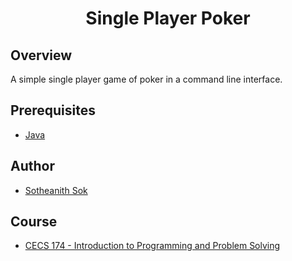 <h1 align="center" style="border: none">Single Player Poker</h1>

## Overview
A simple single player game of poker in a command line interface.

## Prerequisites
 - [Java](https://www.oracle.com/java/technologies/javase-downloads.html)

## Author
 - [Sotheanith Sok](https://github.com/sotheanith)

## Course
 - [CECS 174 - Introduction to Programming and Problem Solving](http://catalog.csulb.edu/preview_course_nopop.php?catoid=5&coid=39968)
